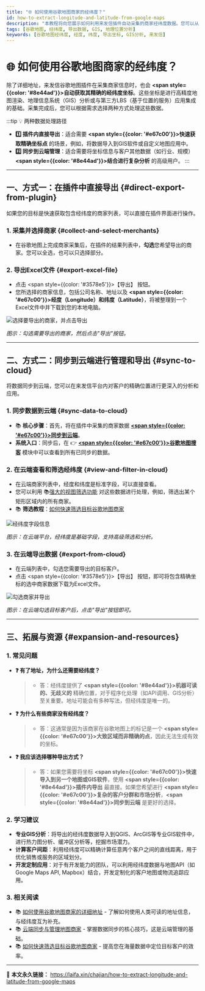 ```yaml
---
title: "🌐 如何使用谷歌地图商家的经纬度？"
id: how-to-extract-longitude-and-latitude-from-google-maps
description: "本教程将向您展示如何利用来发信插件自动采集的商家经纬度数据。您可以从插件快速导出，或同步到云端进行高级地理位置分析，为精准营销和GIS应用提供强大的数据支持。"
tags: [谷歌地图, 经纬度, 导出数据, GIS, 地理位置分析]
keywords: [谷歌地图经纬度, 经度, 纬度, 导出坐标, GIS分析, 来发信]
---
```


# 🌐 如何使用谷歌地图商家的经纬度？

除了详细地址，来发信谷歌地图插件在采集商家信息时，也会 **<span style={{color: '#8e44ad'}}>自动获取其精确的经纬度坐标</span>**。这些坐标是进行高精度地图渲染、地理信息系统（GIS）分析或与第三方LBS（基于位置的服务）应用集成的基础。采集完成后，您可以根据需求选择两种方式处理这些数据。

:::tip 💡 两种数据处理路径

- **1️⃣ 插件内直接导出**：适合需要 **<span style={{color: '#e67c00'}}>快速获取精确坐标点</span>** 的场景，例如，将数据导入到GIS软件或自定义地图应用中。
- **2️⃣ 同步到云端管理**：适合需要将坐标信息与客户其他数据（如行业、规模） **<span style={{color: '#8e44ad'}}>结合进行复杂分析</span>** 的高级用户。
  :::

---

## 一、方式一：在插件中直接导出 {#direct-export-from-plugin}

如果您的目标是快速获取包含经纬度的商家列表，可以直接在插件界面进行操作。

### 1. 采集并选择商家 {#collect-and-select-merchants}

- 在谷歌地图上完成商家采集后，在插件的结果列表中，**勾选**您希望导出的商家。您可以全选，也可以只选择部分。

### 2. 导出Excel文件 {#export-excel-file}

- 点击 <span style={{color: '#3578e5'}}>【导出】</span> 按钮。
- 您所选择的商家信息，包括公司名称、地址以及 **<span style={{color: '#e67c00'}}>经度（Longitude）和纬度（Latitude）</span>**，将被整理到一个Excel文件中并下载到您的本地电脑。

![选择要导出的商家，并点击导出](https://cos.files.maozhishi.com/data/web/web-files/img/20250619005021.png)

_图示：勾选需要导出的商家，然后点击"导出"按钮。_

---

## 二、方式二：同步到云端进行管理和导出 {#sync-to-cloud}

将数据同步到云端，您可以在来发信平台内对客户的精确位置进行更深入的分析和应用。

### 1. 同步数据到云端 {#sync-data-to-cloud}

- 📚 **核心步骤**：首先，将在插件中采集的商家数据 [**<span style={{color: '#e67c00'}}>同步到云端</span>**](./cloud-synchronize-merchants-and-centralized-data-management)。
- **系统入口**：同步后，在 👉 [**<span style={{color: '#e67c00'}}>谷歌地图搜客</span>**](https://web.laifaxin.com/search/google-map) 模块中可以查看到所有已同步的数据。

### 2. 在云端查看和筛选经纬度 {#view-and-filter-in-cloud}

- 在云端商家列表中，经度和纬度是标准字段，可以直接查看。
- 您可以利用 📚[强大的视图筛选功能](../zhinan/filter-search-results) 对这些数据进行处理，例如，筛选出某个矩形区域内的所有商家。
- 📚 **筛选教程**：[如何快速筛选目标谷歌地图商家](./how-to-quickly-filter-target-google-maps-businesses)

![经纬度字段信息](https://cos.files.maozhishi.com/data/web/web-files/img/20250619005504.png)

_图示：在云端平台，经纬度是基础字段，支持高级筛选和分析。_

### 3. 在云端导出数据 {#export-from-cloud}

- 在云端列表中，勾选您需要导出的目标客户。
- 点击 <span style={{color: '#3578e5'}}>【导出】</span> 按钮，即可将包含精确坐标的选中商家数据下载为Excel文件。

![勾选商家并导出](https://cos.files.maozhishi.com/data/web/web-files/img/20250619005256.png)

_图示：在云端勾选目标客户后，点击"导出"按钮即可。_

---

## 三、拓展与资源 {#expansion-and-resources}

### 1. 常见问题

- **❓ 有了地址，为什么还需要经纬度？**

  > - 答：经纬度提供了 **<span style={{color: '#8e44ad'}}>机器可读的、无歧义的</span>** 精确位置，对于程序化处理（如API调用、GIS分析）至关重要。地址可能会有多种写法，但经纬度是唯一的。

- **❓ 为什么有些商家没有经纬度？**

  > - 答：这通常是因为该商家在谷歌地图上的标记是一个 **<span style={{color: '#e67c00'}}>大致区域而非精确的点</span>**，因此无法生成有效的坐标。

- **❓ 我应该选择哪种导出方式？**
  > - 答：如果您需要将坐标 **<span style={{color: '#e67c00'}}>快速导入到另一个地图或GIS软件</span>**，使用 **<span style={{color: '#8e44ad'}}>插件内导出</span>** 最直接。如果您希望进行 **<span style={{color: '#e67c00'}}>复杂的客户分群和市场分析</span>**，**<span style={{color: '#8e44ad'}}>同步到云端</span>** 是更好的选择。

### 2. 学习建议

- **专业GIS分析**：将导出的经纬度数据导入到QGIS、ArcGIS等专业GIS软件中，进行热力图分析、缓冲区分析等，挖掘市场潜力。
- **计算客户间距**：利用经纬度可以精确计算任意两个客户之间的直线距离，用于优化销售或服务的区域划分。
- **开发定制应用**：对于有开发能力的团队，可以利用经纬度数据与地图API（如Google Maps API, Mapbox）结合，开发定制化的客户地图或物流追踪应用。

### 3. 相关阅读

- 📚 [如何使用谷歌地图商家的详细地址](./how-to-extract-detailed-address-from-google-maps) - 了解如何使用人类可读的地址信息，与经纬度互为补充。
- 📚 [云端同步与管理地图商家](./cloud-synchronize-merchants-and-centralized-data-management) - 掌握数据同步的核心技巧，这是云端管理的基础。
- 📚 [如何快速筛选目标谷歌地图商家](./how-to-quickly-filter-target-google-maps-businesses) - 提高您在海量数据中定位目标客户的效率。

---

🔗 **本文永久链接：** https://laifa.xin/chajian/how-to-extract-longitude-and-latitude-from-google-maps
